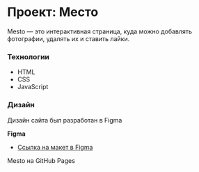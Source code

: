 # Проект: Место

Mesto — это интерактивная страница, куда можно добавлять фотографии, удалять их и ставить лайки.

### Технологии

* HTML
* CSS
* JavaScript

### Дизайн

Дизайн сайта был разработан в Figma

**Figma**

* [Ссылка на макет в Figma](https://www.figma.com/file/2cn9N9jSkmxD84oJik7xL7/JavaScript.-Sprint-4?node-id=0%3A1)

Mesto на GitHub Pages
